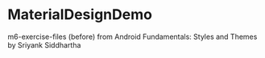 # MaterialDesignDemo
m6-exercise-files (before) from Android Fundamentals: Styles and Themes by Sriyank Siddhartha
